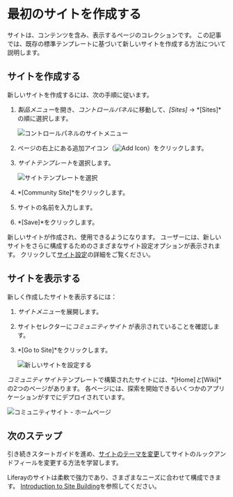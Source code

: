 # 最初のサイトを作成する

サイトは、コンテンツを含み、表示するページのコレクションです。 この記事では、既存の標準テンプレートに基づいて新しいサイトを作成する方法について説明します。

## サイトを作成する

新しいサイトを作成するには、次の手順に従います。

1.  *製品メニュー*を開き、*コントロールパネル*に移動して、*[Sites]* → *[Sites]*の順に選択します。

    ![コントロールパネルのサイトメニュー](./creating-your-first-site/images/01.png)

2.  ページの右上にある追加アイコン（![Add Icon](../images/icon-add.png)）をクリックします。

3.  *サイトテンプレート*を選択します。

    ![サイトテンプレートを選択](./creating-your-first-site/images/02.png)

4.  *[Community Site]*をクリックします。

5.  サイトの名前を入力します。

6.  *[Save]*をクリックします。

新しいサイトが作成され、使用できるようになります。 ユーザーには、新しいサイトをさらに構成するためのさまざまなサイト設定オプションが表示されます。 クリックして[サイト設定](../site-building/introduction-to-site-building.md)の詳細をご覧ください。

## サイトを表示する

新しく作成したサイトを表示するには：

1.  *サイトメニュー*を展開します。

2.  サイトセレクターに*コミュニティサイト* が表示されていることを確認します。

3.  *[Go to Site]*をクリックします。

    ![新しいサイトを設定する](./creating-your-first-site/images/03.png)

*コミュニティサイト*テンプレートで構築されたサイトには、*[Home]*と*[Wiki]*の2つのページがあります。 各ページには、探索を開始できるいくつかのアプリケーションがすでにデプロイされています。

![コミュニティサイト - ホームページ](./creating-your-first-site/images/04.png)

## 次のステップ

引き続きスタートガイドを進め、[サイトのテーマを変更](./changing-your-theme.md)してサイトのルックアンドフィールを変更する方法を学習します。

Liferayのサイトは柔軟で強力であり、さまざまなニーズに合わせて構成できます。 [Introduction to Site Building](../site-building/introduction-to-site-building.md)を参照してください。
